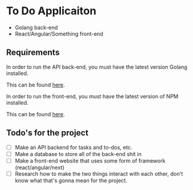 # To Do Applicaiton
 - Golang back-end
 - React/Angular/Something front-end

## Requirements

In order to run the API back-end, you must have the latest version Golang installed.

This can be found [here](https://golang.org/doc/install).

In order to run the front-end, you must have the latest version of NPM installed.

This can be found [here](https://docs.npmjs.com/downloading-and-installing-node-js-and-npm).

## Todo's for the project

 - [ ] Make an API backend for tasks and to-dos, etc.
 - [ ] Make a database to store all of the back-end shit in
 - [ ] Make a front-end website that uses some form of framework (react/angular/next)
 - [ ] Research how to make the two things interact with each other, don't know what that's gonna mean for the project.
